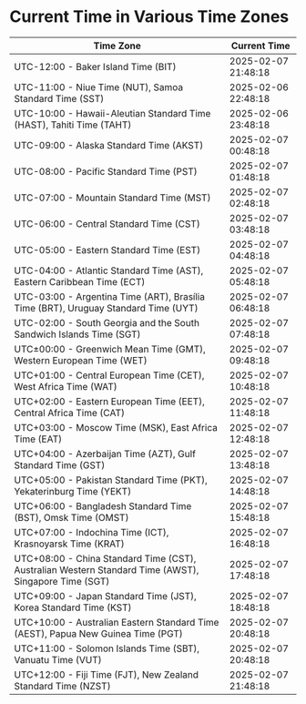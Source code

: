 # Current Time in Various Time Zones

| Time Zone | Current Time |
|-----------|--------------|
| UTC-12:00 - Baker Island Time (BIT) | 2025-02-07 21:48:18 |
| UTC-11:00 - Niue Time (NUT), Samoa Standard Time (SST) | 2025-02-06 22:48:18 |
| UTC-10:00 - Hawaii-Aleutian Standard Time (HAST), Tahiti Time (TAHT) | 2025-02-06 23:48:18 |
| UTC-09:00 - Alaska Standard Time (AKST) | 2025-02-07 00:48:18 |
| UTC-08:00 - Pacific Standard Time (PST) | 2025-02-07 01:48:18 |
| UTC-07:00 - Mountain Standard Time (MST) | 2025-02-07 02:48:18 |
| UTC-06:00 - Central Standard Time (CST) | 2025-02-07 03:48:18 |
| UTC-05:00 - Eastern Standard Time (EST) | 2025-02-07 04:48:18 |
| UTC-04:00 - Atlantic Standard Time (AST), Eastern Caribbean Time (ECT) | 2025-02-07 05:48:18 |
| UTC-03:00 - Argentina Time (ART), Brasília Time (BRT), Uruguay Standard Time (UYT) | 2025-02-07 06:48:18 |
| UTC-02:00 - South Georgia and the South Sandwich Islands Time (SGT) | 2025-02-07 07:48:18 |
| UTC±00:00 - Greenwich Mean Time (GMT), Western European Time (WET) | 2025-02-07 09:48:18 |
| UTC+01:00 - Central European Time (CET), West Africa Time (WAT) | 2025-02-07 10:48:18 |
| UTC+02:00 - Eastern European Time (EET), Central Africa Time (CAT) | 2025-02-07 11:48:18 |
| UTC+03:00 - Moscow Time (MSK), East Africa Time (EAT) | 2025-02-07 12:48:18 |
| UTC+04:00 - Azerbaijan Time (AZT), Gulf Standard Time (GST) | 2025-02-07 13:48:18 |
| UTC+05:00 - Pakistan Standard Time (PKT), Yekaterinburg Time (YEKT) | 2025-02-07 14:48:18 |
| UTC+06:00 - Bangladesh Standard Time (BST), Omsk Time (OMST) | 2025-02-07 15:48:18 |
| UTC+07:00 - Indochina Time (ICT), Krasnoyarsk Time (KRAT) | 2025-02-07 16:48:18 |
| UTC+08:00 - China Standard Time (CST), Australian Western Standard Time (AWST), Singapore Time (SGT) | 2025-02-07 17:48:18 |
| UTC+09:00 - Japan Standard Time (JST), Korea Standard Time (KST) | 2025-02-07 18:48:18 |
| UTC+10:00 - Australian Eastern Standard Time (AEST), Papua New Guinea Time (PGT) | 2025-02-07 20:48:18 |
| UTC+11:00 - Solomon Islands Time (SBT), Vanuatu Time (VUT) | 2025-02-07 20:48:18 |
| UTC+12:00 - Fiji Time (FJT), New Zealand Standard Time (NZST) | 2025-02-07 21:48:18 |
